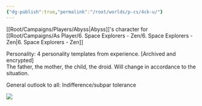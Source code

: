 ```yaml
---
{"dg-publish":true,"permalink":"/root/worlds/p-cs/4ck-u/"}
---
```



[[Root/Campaigns/Players/Abyss\|Abyss]]'s character for [[Root/Campaigns/As Player/6. Space Explorers - Zen/6. Space Explorers - Zen\|6. Space Explorers - Zen]]

  

Personality: 4 personality templates from experience. [Archived and encrypted]  
The father, the mother, the child, the droid. Will change in accordance to the situation.

  

General outlook to all: Indifference/subpar tolerance


![](https://lh7-us.googleusercontent.com/3gZr4PWSALsScbwTPz-wT-oKNgibyA4FtYWWn5xU7Aq5_CrjsRqU_GmPBJRx-UhZvGFNBr1HS7O71rMdFjkHYfIa1nolC8Z66euWCq1YTCaSe3mxHEdXCxqjnI8J0d34y8Ehthz2C9Q7rk_lhzp4_A)